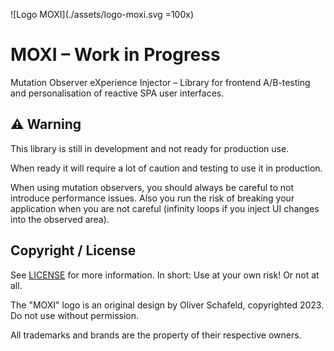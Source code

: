 ![Logo MOXI](./assets/logo-moxi.svg =100x)


# MOXI – Work in Progress

Mutation Observer eXperience Injector – Library for frontend A/B-testing and personalisation of reactive SPA user interfaces.

## ⚠️ Warning

This library is still in development and not ready for production use.

When ready it will require a lot of caution and testing to use it in production.

When using mutation observers, you should always be careful to not introduce performance issues. Also you run the risk of breaking your application when you are not careful (infinity loops if you inject UI changes into the observed area).

## Copyright / License

See [LICENSE](./LICENSE) for more information. In short: Use at your own risk! Or not at all.

The "MOXI" logo is an original design by Oliver Schafeld, copyrighted 2023. Do not use without permission.

All trademarks and brands are the property of their respective owners.
